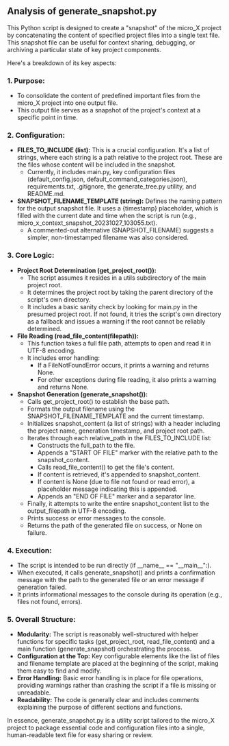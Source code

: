 ## **Analysis of generate\_snapshot.py**

This Python script is designed to create a "snapshot" of the micro\_X project by concatenating the content of specified project files into a single text file. This snapshot file can be useful for context sharing, debugging, or archiving a particular state of key project components.

Here's a breakdown of its key aspects:

### **1\. Purpose:**

* To consolidate the content of predefined important files from the micro\_X project into one output file.  
* This output file serves as a snapshot of the project's context at a specific point in time.

### **2\. Configuration:**

* **FILES\_TO\_INCLUDE (list):** This is a crucial configuration. It's a list of strings, where each string is a path relative to the project root. These are the files whose content will be included in the snapshot.  
  * Currently, it includes main.py, key configuration files (default\_config.json, default\_command\_categories.json), requirements.txt, .gitignore, the generate\_tree.py utility, and README.md.  
* **SNAPSHOT\_FILENAME\_TEMPLATE (string):** Defines the naming pattern for the output snapshot file. It uses a {timestamp} placeholder, which is filled with the current date and time when the script is run (e.g., micro\_x\_context\_snapshot\_20231027\_103055.txt).  
  * A commented-out alternative (SNAPSHOT\_FILENAME) suggests a simpler, non-timestamped filename was also considered.

### **3\. Core Logic:**

* **Project Root Determination (get\_project\_root()):**  
  * The script assumes it resides in a utils subdirectory of the main project root.  
  * It determines the project root by taking the parent directory of the script's own directory.  
  * It includes a basic sanity check by looking for main.py in the presumed project root. If not found, it tries the script's own directory as a fallback and issues a warning if the root cannot be reliably determined.  
* **File Reading (read\_file\_content(filepath)):**  
  * This function takes a full file path, attempts to open and read it in UTF-8 encoding.  
  * It includes error handling:  
    * If a FileNotFoundError occurs, it prints a warning and returns None.  
    * For other exceptions during file reading, it also prints a warning and returns None.  
* **Snapshot Generation (generate\_snapshot()):**  
  * Calls get\_project\_root() to establish the base path.  
  * Formats the output filename using the SNAPSHOT\_FILENAME\_TEMPLATE and the current timestamp.  
  * Initializes snapshot\_content (a list of strings) with a header including the project name, generation timestamp, and project root path.  
  * Iterates through each relative\_path in the FILES\_TO\_INCLUDE list:  
    * Constructs the full\_path to the file.  
    * Appends a "START OF FILE" marker with the relative path to the snapshot\_content.  
    * Calls read\_file\_content() to get the file's content.  
    * If content is retrieved, it's appended to snapshot\_content.  
    * If content is None (due to file not found or read error), a placeholder message indicating this is appended.  
    * Appends an "END OF FILE" marker and a separator line.  
  * Finally, it attempts to write the entire snapshot\_content list to the output\_filepath in UTF-8 encoding.  
  * Prints success or error messages to the console.  
  * Returns the path of the generated file on success, or None on failure.

### **4\. Execution:**

* The script is intended to be run directly (if \_\_name\_\_ \== "\_\_main\_\_":).  
* When executed, it calls generate\_snapshot() and prints a confirmation message with the path to the generated file or an error message if generation failed.  
* It prints informational messages to the console during its operation (e.g., files not found, errors).

### **5\. Overall Structure:**

* **Modularity:** The script is reasonably well-structured with helper functions for specific tasks (get\_project\_root, read\_file\_content) and a main function (generate\_snapshot) orchestrating the process.  
* **Configuration at the Top:** Key configurable elements like the list of files and filename template are placed at the beginning of the script, making them easy to find and modify.  
* **Error Handling:** Basic error handling is in place for file operations, providing warnings rather than crashing the script if a file is missing or unreadable.  
* **Readability:** The code is generally clear and includes comments explaining the purpose of different sections and functions.

In essence, generate\_snapshot.py is a utility script tailored to the micro\_X project to package essential code and configuration files into a single, human-readable text file for easy sharing or review.